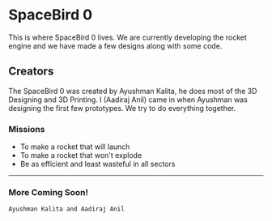 # SpaceBird 0

This is where SpaceBird 0 lives. We are currently developing the rocket engine and we have made a few designs along with some code.


## Creators

The SpaceBird 0 was created by Ayushman Kalita, he does most of the 3D Designing and 3D Printing. I (Aadiraj Anil) came in when Ayushman was designing the first few prototypes. We try to do everything together.

### Missions

* To make a rocket that will launch
* To make a rocket that won't explode
* Be as efficient and least wasteful in all sectors


***


### More Coming Soon!


`Ayushman Kalita and Aadiraj Anil`

